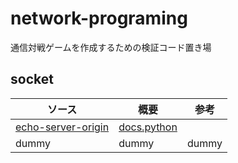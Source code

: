 # network-programing
通信対戦ゲームを作成するための検証コード置き場

## socket
|ソース|概要|参考|
----|----|----
|[echo-server-origin](socket/echo-server_origin)|[docs.python](https://docs.python.org/ja/3/library/socket.html#example)|
|dummy|dummy|dummy|


